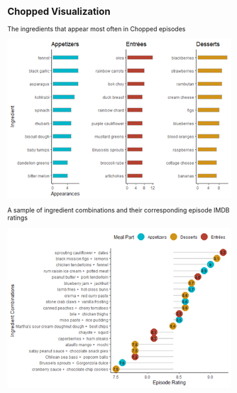 Chopped Visualization
---------------------

The ingredients that appear most often in Chopped episodes

![](Chopped_files/figure-markdown_github/topPlots-1.png)

A sample of ingredient combinations and their corresponding episode IMDB
ratings

![](Chopped_files/figure-markdown_github/comboPlots-1.png)
